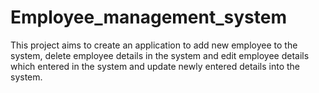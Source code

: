 # Employee_management_system
This project aims to create an application to add new employee to the  system, delete employee details in the system and edit employee details  which entered in the system and update newly entered details into the  system.
